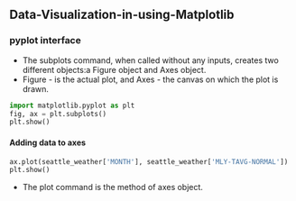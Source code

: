 ## Data-Visualization-in-using-Matplotlib

### pyplot interface
- The subplots command, when called without any inputs, creates two different objects:a Figure object and Axes object.
- Figure - is the actual plot, and Axes - the canvas on which the plot is drawn.

```python
import matplotlib.pyplot as plt
fig, ax = plt.subplots()
plt.show()
```

#### Adding data to axes

```python
ax.plot(seattle_weather['MONTH'], seattle_weather['MLY-TAVG-NORMAL'])
plt.show()
```

- The plot command is the method of axes object.

